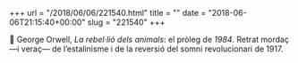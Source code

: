 +++
url = "/2018/06/06/221540.html"
title = ""
date = "2018-06-06T21:15:40+00:00"
slug = "221540"
+++

📖 George Orwell, *La rebel·lió dels animals*: el pròleg de *1984*. Retrat mordaç —i veraç— de l’estalinisme i de la reversió del somni revolucionari de 1917.